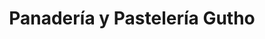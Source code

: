 ---
title: "Panadería y Pastelería Gutho"
url: /loja/panaderia-y-pasteleria-gutho/
shop: Bäckerei
---
